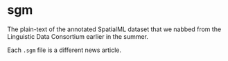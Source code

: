# sgm

The plain-text of the annotated SpatialML dataset that we nabbed from the Linguistic Data Consortium earlier in the summer.

Each `.sgm` file is a different news article.